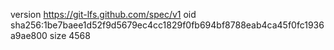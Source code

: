 version https://git-lfs.github.com/spec/v1
oid sha256:1be7baee1d52f9d5679ec4cc1829f0fb694bf8788eab4ca45f0fc1936a9ae800
size 4568
